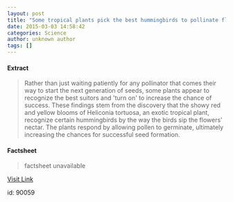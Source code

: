 ```yaml
---
layout: post
title: "Some tropical plants pick the best hummingbirds to pollinate flowers"
date: 2015-03-03 14:58:42
categories: Science
author: unknown author
tags: []
---
```



#### Extract
>Rather than just waiting patiently for any pollinator that comes their way to start the next generation of seeds, some plants appear to recognize the best suitors and 'turn on' to increase the chance of success. These findings stem from the discovery that the showy red and yellow blooms of Heliconia tortuosa, an exotic tropical plant, recognize certain hummingbirds by the way the birds sip the flowers' nectar. The plants respond by allowing pollen to germinate, ultimately increasing the chances for successful seed formation.

#### Factsheet
>factsheet unavailable

[Visit Link](http://feeds.sciencedaily.com/~r/sciencedaily/~3/XRocxno46V0/150303095842.htm)

id:   90059
